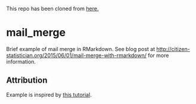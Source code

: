 This repo has been cloned from [here.](https://github.com/mine-cetinkaya-rundel/mail_merge)

mail_merge
==========

Brief example of mail merge in RMarkdown. See blog post at http://citizen-statistician.org/2015/06/01/mail-merge-with-rmarkdown/ for more information.

## Attribution

Example is inspired by [this tutorial](http://reed.edu/data-at-reed/software/R/markdown_multiple_reports.html).
